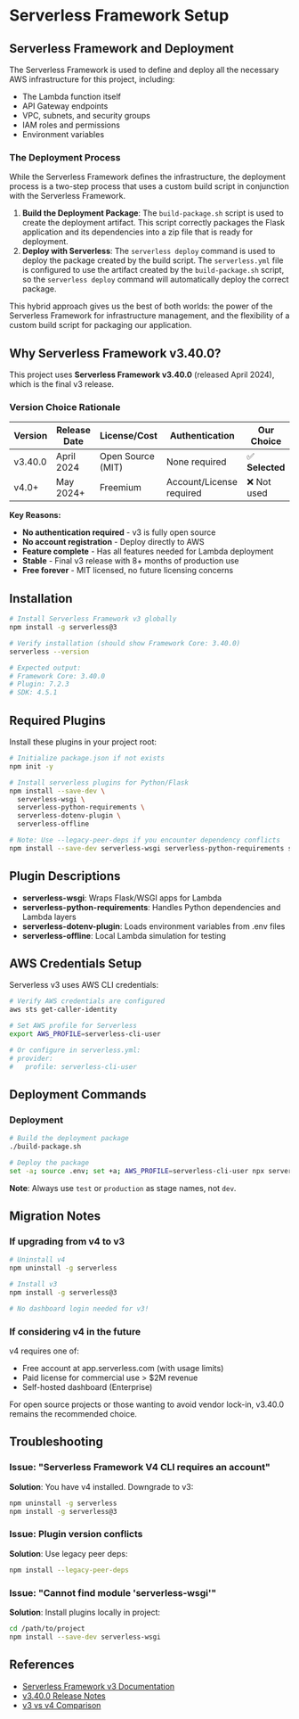 # Serverless Framework Setup

## Serverless Framework and Deployment

The Serverless Framework is used to define and deploy all the necessary AWS infrastructure for this project, including:

*   The Lambda function itself
*   API Gateway endpoints
*   VPC, subnets, and security groups
*   IAM roles and permissions
*   Environment variables

### The Deployment Process

While the Serverless Framework defines the infrastructure, the deployment process is a two-step process that uses a custom build script in conjunction with the Serverless Framework.

1.  **Build the Deployment Package**: The `build-package.sh` script is used to create the deployment artifact. This script correctly packages the Flask application and its dependencies into a zip file that is ready for deployment.
2.  **Deploy with Serverless**: The `serverless deploy` command is used to deploy the package created by the build script. The `serverless.yml` file is configured to use the artifact created by the `build-package.sh` script, so the `serverless deploy` command will automatically deploy the correct package.

This hybrid approach gives us the best of both worlds: the power of the Serverless Framework for infrastructure management, and the flexibility of a custom build script for packaging our application.

## Why Serverless Framework v3.40.0?

This project uses **Serverless Framework v3.40.0** (released April 2024), which is the final v3 release.

### Version Choice Rationale

| Version | Release Date | License/Cost | Authentication | Our Choice |
|---------|-------------|--------------|----------------|------------|
| v3.40.0 | April 2024 | Open Source (MIT) | None required | ✅ **Selected** |
| v4.0+ | May 2024+ | Freemium | Account/License required | ❌ Not used |

**Key Reasons:**
- **No authentication required** - v3 is fully open source
- **No account registration** - Deploy directly to AWS
- **Feature complete** - Has all features needed for Lambda deployment
- **Stable** - Final v3 release with 8+ months of production use
- **Free forever** - MIT licensed, no future licensing concerns

## Installation

```bash
# Install Serverless Framework v3 globally
npm install -g serverless@3

# Verify installation (should show Framework Core: 3.40.0)
serverless --version

# Expected output:
# Framework Core: 3.40.0
# Plugin: 7.2.3
# SDK: 4.5.1
```

## Required Plugins

Install these plugins in your project root:

```bash
# Initialize package.json if not exists
npm init -y

# Install serverless plugins for Python/Flask
npm install --save-dev \
  serverless-wsgi \
  serverless-python-requirements \
  serverless-dotenv-plugin \
  serverless-offline

# Note: Use --legacy-peer-deps if you encounter dependency conflicts
npm install --save-dev serverless-wsgi serverless-python-requirements serverless-dotenv-plugin serverless-offline --legacy-peer-deps
```

## Plugin Descriptions

- **serverless-wsgi**: Wraps Flask/WSGI apps for Lambda
- **serverless-python-requirements**: Handles Python dependencies and Lambda layers
- **serverless-dotenv-plugin**: Loads environment variables from .env files
- **serverless-offline**: Local Lambda simulation for testing

## AWS Credentials Setup

Serverless v3 uses AWS CLI credentials:

```bash
# Verify AWS credentials are configured
aws sts get-caller-identity

# Set AWS profile for Serverless
export AWS_PROFILE=serverless-cli-user

# Or configure in serverless.yml:
# provider:
#   profile: serverless-cli-user
```

## Deployment Commands

### Deployment

```bash
# Build the deployment package
./build-package.sh

# Deploy the package
set -a; source .env; set +a; AWS_PROFILE=serverless-cli-user npx serverless deploy --stage test
```

**Note**: Always use `test` or `production` as stage names, not `dev`.

## Migration Notes

### If upgrading from v4 to v3

```bash
# Uninstall v4
npm uninstall -g serverless

# Install v3
npm install -g serverless@3

# No dashboard login needed for v3!
```

### If considering v4 in the future

v4 requires one of:
- Free account at app.serverless.com (with usage limits)
- Paid license for commercial use > $2M revenue
- Self-hosted dashboard (Enterprise)

For open source projects or those wanting to avoid vendor lock-in, v3.40.0 remains the recommended choice.

## Troubleshooting

### Issue: "Serverless Framework V4 CLI requires an account"
**Solution**: You have v4 installed. Downgrade to v3:
```bash
npm uninstall -g serverless
npm install -g serverless@3
```

### Issue: Plugin version conflicts
**Solution**: Use legacy peer deps:
```bash
npm install --legacy-peer-deps
```

### Issue: "Cannot find module 'serverless-wsgi'"
**Solution**: Install plugins locally in project:
```bash
cd /path/to/project
npm install --save-dev serverless-wsgi
```

## References

- [Serverless Framework v3 Documentation](https://v3.serverless.com/framework/docs)
- [v3.40.0 Release Notes](https://github.com/serverless/serverless/releases/tag/v3.40.0)
- [v3 vs v4 Comparison](https://www.serverless.com/framework/docs/guides/upgrading-v4)
